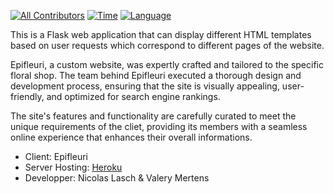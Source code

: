 [![All Contributors](https://img.shields.io/badge/Contributor-2-yellow.svg?style=flat-square)](#contributors-)
[![Time](https://img.shields.io/badge/Time-20Day-orange.svg?style=flat-square)](#time-)
[![Language](https://img.shields.io/badge/Language-Flask-red.svg?style=flat-square)](#languages-)

This is a Flask web application that can display different HTML templates based on user requests which correspond to different pages of the website.

Epifleuri, a custom website, was expertly crafted and tailored to the specific floral shop. The team behind Epifleuri executed a thorough design and development process, ensuring that the site is visually appealing, user-friendly, and optimized for search engine rankings. 

The site's features and functionality are carefully curated to meet the unique requirements of the cliet, providing its members with a seamless online experience that enhances their overall informations.

- Client: Epifleuri
- Server Hosting: <a href="https://heroku.com">Heroku</a>
- Developper: Nicolas Lasch & Valery Mertens
  
